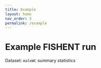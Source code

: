 ```yaml
---
title: Example
layout: home
nav_order: 3
permalink: /example
---
```


# Example FISHENT run

Dataset: `maleWC` summary statistics

